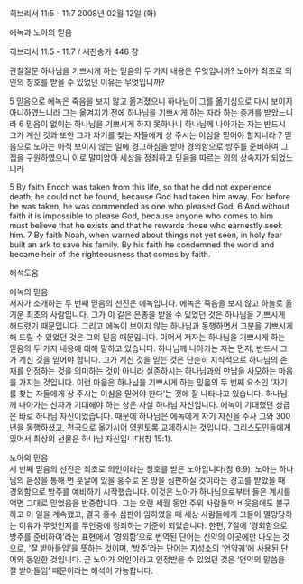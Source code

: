 히브리서 11:5 - 11:7 
2008년 02월 12일 (화)

에녹과 노아의 믿음



히브리서 11:5 - 11:7 / 새찬송가 446 장


관찰질문
하나님을 기쁘시게 하는 믿음의 두 가지 내용은 무엇입니까? 
노아가 최초로 의인의 칭호를 받을 수 있었던 이유는 무엇입니까? 

5 믿음으로 에녹은 죽음을 보지 않고 옮겨졌으니 하나님이 그를 옮기심으로 다시 보이지 아니하였느니라 그는 옮겨지기 전에 하나님을 기쁘시게 하는 자라 하는 증거를 받았느니라 6 믿음이 없이는 하나님을 기쁘시게 하지 못하나니 하나님께 나아가는 자는 반드시 그가 계신 것과 또한 그가 자기를 찾는 자들에게 상 주시는 이심을 믿어야 할지니라 7 믿음으로 노아는 아직 보이지 않는 일에 경고하심을 받아 경외함으로 방주를 준비하여 그 집을 구원하였으니 이로 말미암아 세상을 정죄하고 믿음을 따르는 의의 상속자가 되었느니라  

5 By faith Enoch was taken from this life, so that he did not experience death; he could not be found, because God had taken him away. For before he was taken, he was commended as one who pleased God. 6 And without faith it is impossible to please God, because anyone who comes to him must believe that he exists and that he rewards those who earnestly seek him. 7 By faith Noah, when warned about things not yet seen, in holy fear built an ark to save his family. By his faith he condemned the world and became heir of the righteousness that comes by faith.

해석도움





에녹의 믿음  
저자가 소개하는 두 번째 믿음의 선진은 에녹입니다. 에녹은 죽음을 보지 않고 하늘로 옮기운 최초의 사람입니다. 그가 이 같은 은총을 받을 수 있었던 것은 하나님을 기쁘시게 해드렸기 때문입니다. 그리고 에녹이 보이지 않는 하나님과 동행하면서 그분을 기쁘시게 해 드릴 수 있었던 것은 그의 믿음 때문입니다. 이어서 저자는 하나님을 기쁘시게 하는 믿음의 두 가지 내용에 대해 말하고 있습니다. 하나님께 나아가는 자는 먼저, 반드시 그가 계신 것을 믿어야 합니다. 그가 계신 것을 믿는 것은 단순히 지식적으로 하나님의 존재를 인정하는 것을 의미하는 것이 아니라 실존하시는 하나님과의 만남을 사모하는 마음을 가지는 것입니다. 이런 마음은 하나님을 기쁘시게 하는 믿음의 두 번째 요소인 ‘자기를 찾는 자들에게 상 주시는 이심을 믿어야 한다’는 것에 잘 나타나고 있습니다. 하나님께 나아가는 신자가 기대해야 하는 상은 사실 하나님 자신입니다. 에녹이 기대했던 상급은 바로 하나님 자신이었습니다. 때문에 하나님은 에녹에게 자기 자신을 주사 그와 300년을 동행하셨고, 천국으로 옮기시어 영원토록 교제하시는 것입니다. 그리스도인들에게 있어서 최상의 선물은 하나님 자신입니다(창 15:1).     

노아의 믿음  
세 번째 믿음의 선진은 최초로 의인이라는 칭호를 받은 노아입니다(창 6:9). 노아는 하나님의 음성을 통해 먼 훗날에 있을 홍수로 온 땅을 심판하실 것이라는 경고를 받았을 때 경외함으로 방주를 예비하기 시작했습니다. 이것은 노아가 하나님으로부터 들은 계시를 액면 그대로 믿었음을 반증합니다. 그는 오랜 세월 동안 주위 사람들의 비웃음에도 불구하고 이 일을 계속했고, 결국 홍수 심판이 임하였을 때 세상 사람들에게 그들이 멸망당하는 이유가 무엇인지를 무언중에 정죄하는 기준이 되었습니다. 한편, 7절에 ‘경외함으로 방주를 준비하여’라는 표현에서 ‘경외함’으로 번역된 단어는 신약의 이곳에만 나오는 것으로, ‘잘 받아들임’을 뜻하는 것이며, ‘방주’라는 단어는 지성소의 ‘언약궤’에 사용된 단어와 동일한 것입니다. 곧 노아가 의인이라고 인정받을 수 있었던 것은 ‘언약의 말씀을 잘 받아들임’ 때문이라는 해석이 가능합니다.